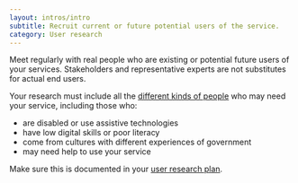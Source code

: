 ```yaml
---
layout: intros/intro
subtitle: Recruit current or future potential users of the service.
category: User research
---
```


Meet regularly with real people who are existing or potential future users of your services. Stakeholders and representative experts are not substitutes for actual end users.

Your research must include all the [different kinds of people](https://www.dta.gov.au/standard/design-principles/#this-is-for-everyone) who may need your service, including those who:
 - are disabled or use assistive technologies
 - have low digital skills or poor literacy
 - come from cultures with different experiences of government
 - may need help to use your service

Make sure this is documented in your [user research plan](/user-research/planning-user-research/).
